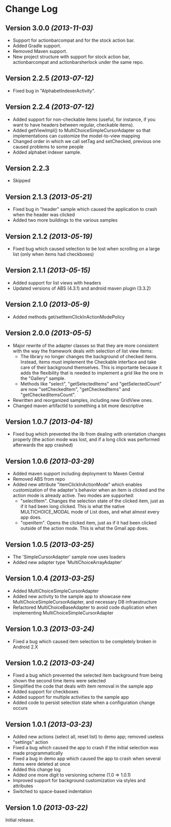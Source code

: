 Change Log
=======================================

Version 3.0.0 *(2013-11-03)*
----------------------------
* Support for actionbarcompat and for the stock action bar.
* Added Gradle support.
* Removed Maven support.
* New project structure with support for stock action bar, actionbarcompat and actionbarsherlock under the same repo.

Version 2.2.5 *(2013-07-12)*
----------------------------
* Fixed bug in "AlphabetIndexerActivity".

Version 2.2.4 *(2013-07-12)*
----------------------------
* Added support for non-checkable items (useful, for instance,  if you want to have headers between regular, checkable items).
* Added getViewImpl() to MultiChoiceSimpleCursorAdapter so that implementations can customize the model-to-view mapping
* Changed order in which we call setTag and setChecked, previous one caused problems to some people
* Added alphabet indexer sample.

Version 2.2.3
----------------------------
* Skipped

Version 2.1.3 *(2013-05-21)*
----------------------------
* Fixed bug in "header" sample which caused the application to crash when the header was clicked
* Added two more buildings to the various samples

Version 2.1.2 *(2013-05-19)*
----------------------------
* Fixed bug which caused selection to be lost when scrolling on a large list (only when items had checkboxes)

Version 2.1.1 *(2013-05-15)*
----------------------------
* Added support for list views with headers
* Updated versions of ABS (4.3.1) and android maven plugin (3.3.2)

Version 2.1.0 *(2013-05-9)*
----------------------------
* Added methods get/setItemClickInActionModePolicy

Version 2.0.0 *(2013-05-5)*
----------------------------
 * Major rewrite of the adapter classes so that they are more consistent with the way the framework deals with selection of list view items:
   - The library no longer changes the background of checked items. Instead, items must implement the Checkable interface and take care of their background themselves. This is importante because it adds the flexibility that is needed to implement a grid like the one in the "Gallery" sample.
   - Methods like "select", "getSelectedItems" and "getSelectedCount" are now "setCheckedItem", "getCheckedItems" and "getCheckedItemsCount".   
 * Rewritten and reorganized samples, including new GridView ones.
 * Changed maven artifactId to something a bit more descriptive

Version 1.0.7 *(2013-04-18)*
----------------------------
 * Fixed bug which prevented the lib from dealing with orientation changes properly (the action mode was lost, and if a long click was performed afterwards the app crashed)

Version 1.0.6 *(2013-03-29)*
----------------------------

 * Added maven support including deployment to Maven Central
 * Removed ABS from repo
 * Added new attribute "itemClickInActionMode" which enables customization of the adapter's behavior when an item is clicked and the action mode is already active. Two modes are supported: 
 	* "selectItem". Changes the selection state of the clicked item, just as if it had been long clicked. This is what the native MULTICHOICE_MODAL mode of List does, and what almost every app does.
 	* "openItem". Opens the clicked item, just as if it had been clicked outside of the action mode. This is what the Gmail app does.
 


Version 1.0.5 *(2013-03-25)*
----------------------------

 * The 'SimpleCursorAdapter' sample now uses loaders 
 * Added new adapter type 'MultiChoiceArrayAdapter'

Version 1.0.4 *(2013-03-25)*
----------------------------

 * Added MultiChoiceSimpleCursorAdapter
 * Added new activity to the sample app to showcase new MultiChoiceSimpleCursorAdapter, and necessary DB infraestructure
 * Refactored MultiChoiceBaseAdapter to avoid code duplication when implementing MultiChoiceSimpleCursorAdapter


Version 1.0.3 *(2013-03-24)*
----------------------------

 * Fixed a bug which caused item selection to be completely broken in Android 2.X

Version 1.0.2 *(2013-03-24)*
----------------------------

 * Fixed a bug which prevented the selected item background from being shown the second time items were selected
 * Simplified the code that deals with item removal in the sample app
 * Added support for checkboxes
 * Added support for multiple activities to the sample app
 * Added code to persist selection state when a configuration change occurs

Version 1.0.1 *(2013-03-23)*
----------------------------

 * Added new actions (select all, reset list) to demo app; removed useless "settings" action
 * Fixed a bug which caused the app to crash if the initial selection was made programmatically
 * Fixed a bug in demo app which caused the app to crash when several items were deleted at once
 * Added this change log
 * Added one more digit to versioning scheme (1.0 => 1.0.1)
 * Improved support for background customization via styles and attributes
 * Switched to space-based indentation

Version 1.0 *(2013-03-22)*
----------------------------
Initial release.

